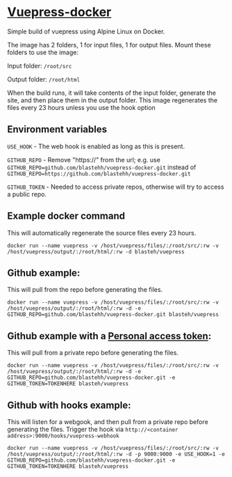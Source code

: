 # [Vuepress-docker](https://hub.docker.com/r/blasteh/vuepress)
Simple build of vuepress using Alpine Linux on Docker.

The image has 2 folders, 1 for input files, 1 for output files.
Mount these folders to use the image:

Input folder: `/root/src`

Output folder: `/root/html`

When the build runs, it will take contents of the input folder, generate the site, and then place them in the output folder.
This image regenerates the files every 23 hours unless you use the hook option

## Environment variables
`USE_HOOK` - The web hook is enabled as long as this is present.

`GITHUB_REPO` - Remove "https://" from the url; e.g. use `GITHUB_REPO=github.com/blastehh/vuepress-docker.git` instead of `GITHUB_REPO=https://github.com/blastehh/vuepress-docker.git`

`GITHUB_TOKEN` - Needed to access private repos, otherwise will try to access a public repo.

## Example docker command
This will automatically regenerate the source files every 23 hours.
```
docker run --name vuepress -v /host/vuepress/files/:/root/src/:rw -v /host/vuepress/output/:/root/html/:rw -d blasteh/vuepress
```

## Github example:
This will pull from the repo before generating the files.
```
docker run --name vuepress -v /host/vuepress/files/:/root/src/:rw -v /host/vuepress/output/:/root/html/:rw -d -e GITHUB_REPO=github.com/blastehh/vuepress-docker.git blasteh/vuepress
```

## Github example with a [Personal access token](https://github.com/settings/tokens):
This will pull from a private repo before generating the files.
```
docker run --name vuepress -v /host/vuepress/files/:/root/src/:rw -v /host/vuepress/output/:/root/html/:rw -d -e GITHUB_REPO=github.com/blastehh/vuepress-docker.git -e GITHUB_TOKEN=TOKENHERE blasteh/vuepress
```

## Github with hooks example:
This will listen for a webgook, and then pull from a private repo before generating the files.
Trigger the hook via `http://<container address>:9000/hooks/vuepress-webhook`
```
docker run --name vuepress -v /host/vuepress/files/:/root/src/:rw -v /host/vuepress/output/:/root/html/:rw -d -p 9000:9000 -e USE_HOOK=1 -e GITHUB_REPO=github.com/blastehh/vuepress-docker.git -e GITHUB_TOKEN=TOKENHERE blasteh/vuepress
```